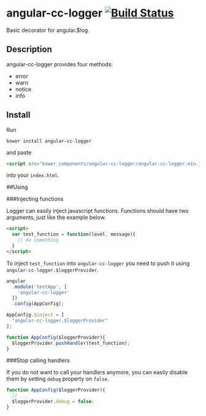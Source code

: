 # angular-cc-logger [![Build Status](https://travis-ci.org/mnitschke/angular-cc-logger.svg?branch=master)](https://travis-ci.org/mnitschke/angular-cc-logger)

Basic decorator for angular.$log.

## Description

angular-cc-logger provides four methods:
- error
- warn
- notice
- info

## Install
Run

`
bower install angular-cc-logger
`

and paste
```html
<script src="bower_components/angular-cc-logger/angular-cc-logger.min.js"></script>
```
into your `index.html`.

##Using

###Injecting functions

Logger can easily inject javascript functions. Functions should have two arguments, just like the example below.
```html
<script>
  var test_function = function(level, message){
    // do something
  }
</script>
```
To inject `test_function` into `angular-cc-logger` you need to push it using `angular-cc-logger.$loggerProvider`.
```js
angular
  .module('testApp', [
    'angular-cc-logger'
  ])
  .config(AppConfig);

AppConfig.$inject = [
  "angular-cc-logger.$loggerProvider"
];

function AppConfig($loggerProvider){
  $loggerProvider.pushHandler(test_function);
}
```
###Stop calling handlers

If you do not want to call your handlers anymore, you can easily disable them by setting `debug` property on `false`.
```js
function AppConfig($loggerProvider){
  // ...
  $loggerProvider.debug = false;
}
```
